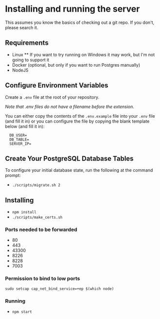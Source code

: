 # Installing and running the server

This assumes you know the basics of checking out a git repo. If you don't, please search it.

## Requirements

* Linux
** If you want to try running on Windows it may work, but I'm not going to support it
* Docker (optional, but only if you want to run Postgres manually)
* NodeJS

## Configure Environment Variables

Create a `.env` file at the root of your repository.  

*Note that .env files do not have a filename before the extension.*

You can either copy the contents of the `.env.example` file into your `.env` file (and fill it in) or you can configure the file by copying the blank template below (and fill it in):

```DB_HOST=
  DB_USER=
  DB_TABLE=
  SERVER_IP=
```

## Create Your PostgreSQL Database Tables
To configure your initial database state, run the following at the command prompt:
* `./scripts/migrate.sh 2`

## Installing

* `npm install`
* `./scripts/make_certs.sh`

### Ports needed to be forwarded

* 80
* 443
* 43300
* 8226
* 8228
* 7003

### Permission to bind to low ports

`sudo setcap cap_net_bind_service=+ep $(which node)`

### Running

* `npm start`
